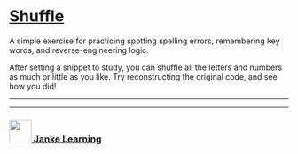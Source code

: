 # [Shuffle](https://janke-learning.github.io/shuffle)

A simple exercise for practicing spotting spelling errors, remembering key words, and reverse-engineering logic.

After setting a snippet to study, you can shuffle all the letters and numbers as much or little as you like.  Try reconstructing the original code, and see how you did!


___
___
### <a href="http://janke-learning.org" target="_blank"><img src="https://user-images.githubusercontent.com/18554853/50098409-22575780-021c-11e9-99e1-962787adaded.png" width="40" height="40"></img> Janke Learning</a>
